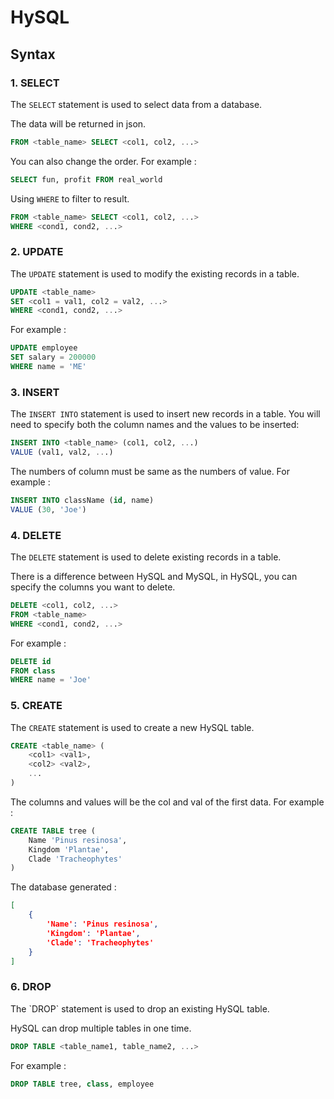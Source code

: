 # HySQL

## Syntax

### 1. SELECT

The `SELECT` statement is used to select data from a database.

The data will be returned in json.

```sql
FROM <table_name> SELECT <col1, col2, ...>
```

You can also change the order. For example :

```sql
SELECT fun, profit FROM real_world
```

Using `WHERE` to filter to result.

```sql
FROM <table_name> SELECT <col1, col2, ...>
WHERE <cond1, cond2, ...>
```

### 2. UPDATE

The `UPDATE` statement is used to modify the existing records in a table.

```sql
UPDATE <table_name>
SET <col1 = val1, col2 = val2, ...>
WHERE <cond1, cond2, ...>
```

For example :

```sql
UPDATE employee
SET salary = 200000
WHERE name = 'ME'
```

### 3. INSERT

The `INSERT INTO` statement is used to insert new records in a table.
You will need to specify both the column names and the values to be inserted:

```sql
INSERT INTO <table_name> (col1, col2, ...)
VALUE (val1, val2, ...)
```

The numbers of column must be same as the numbers of value. For example :

```sql
INSERT INTO className (id, name)
VALUE (30, 'Joe')
```

### 4. DELETE

The `DELETE` statement is used to delete existing records in a table.

There is a difference between HySQL and MySQL, in HySQL, you can specify the columns you want to delete.

```sql
DELETE <col1, col2, ...>
FROM <table_name>
WHERE <cond1, cond2, ...>
```

For example :

```sql
DELETE id
FROM class
WHERE name = 'Joe'
```

### 5. CREATE

The `CREATE` statement is used to create a new HySQL table.

```sql
CREATE <table_name> (
    <col1> <val1>,
    <col2> <val2>,
    ...
)
```

The columns and values will be the col and val of the first data. For example :

```sql
CREATE TABLE tree (
    Name 'Pinus resinosa',
    Kingdom 'Plantae',
    Clade 'Tracheophytes'
)
```

The database generated :

```json
[
    {
        'Name': 'Pinus resinosa',
        'Kingdom': 'Plantae',
        'Clade': 'Tracheophytes'
    }
]
```

### 6. DROP

The \`DROP\` statement is used to drop an existing HySQL table.

HySQL can drop multiple tables in one time.

```sql
DROP TABLE <table_name1, table_name2, ...>
```

For example :

```sql
DROP TABLE tree, class, employee
```
